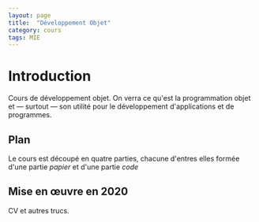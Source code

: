 ```yaml
---
layout: page
title:  "Développement Objet"
category: cours
tags: MIE
---
```


# Introduction

Cours de développement objet. On verra ce qu'est la programmation objet et — surtout — son utilité pour le développement d'applications et de programmes.

## Plan

Le cours est découpé en quatre parties, chacune d'entres elles formée d'une partie *papier* et d'une partie *code*

## Mise en œuvre en 2020

CV et autres trucs.

# 
